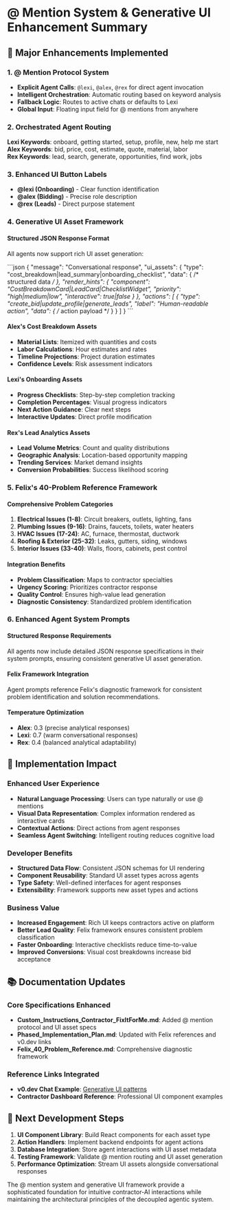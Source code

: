 # @ Mention System & Generative UI Enhancement Summary

## 🎯 Major Enhancements Implemented

### 1. @ Mention Protocol System
- **Explicit Agent Calls**: `@lexi`, `@alex`, `@rex` for direct agent invocation
- **Intelligent Orchestration**: Automatic routing based on keyword analysis
- **Fallback Logic**: Routes to active chats or defaults to Lexi
- **Global Input**: Floating input field for @ mentions from anywhere

### 2. Orchestrated Agent Routing
**Lexi Keywords**: onboard, getting started, setup, profile, new, help me start
**Alex Keywords**: bid, price, cost, estimate, quote, material, labor  
**Rex Keywords**: lead, search, generate, opportunities, find work, jobs

### 3. Enhanced UI Button Labels
- **@lexi (Onboarding)** - Clear function identification
- **@alex (Bidding)** - Precise role description
- **@rex (Leads)** - Direct purpose statement

### 4. Generative UI Asset Framework

#### Structured JSON Response Format
All agents now support rich UI asset generation:

\`\`\`json
{
  "message": "Conversational response",
  "ui_assets": {
    "type": "cost_breakdown|lead_summary|onboarding_checklist", 
    "data": { /* structured data */ },
    "render_hints": {
      "component": "CostBreakdownCard|LeadCard|ChecklistWidget",
      "priority": "high|medium|low",
      "interactive": true|false
    }
  },
  "actions": [
    {
      "type": "create_bid|update_profile|generate_leads",
      "label": "Human-readable action",
      "data": { /* action payload */ }
    }
  ]
}
\`\`\`

#### Alex's Cost Breakdown Assets
- **Material Lists**: Itemized with quantities and costs
- **Labor Calculations**: Hour estimates and rates
- **Timeline Projections**: Project duration estimates
- **Confidence Levels**: Risk assessment indicators

#### Lexi's Onboarding Assets
- **Progress Checklists**: Step-by-step completion tracking
- **Completion Percentages**: Visual progress indicators
- **Next Action Guidance**: Clear next steps
- **Interactive Updates**: Direct profile modification

#### Rex's Lead Analytics Assets
- **Lead Volume Metrics**: Count and quality distributions
- **Geographic Analysis**: Location-based opportunity mapping
- **Trending Services**: Market demand insights
- **Conversion Probabilities**: Success likelihood scoring

### 5. Felix's 40-Problem Reference Framework

#### Comprehensive Problem Categories
1. **Electrical Issues (1-8)**: Circuit breakers, outlets, lighting, fans
2. **Plumbing Issues (9-16)**: Drains, faucets, toilets, water heaters
3. **HVAC Issues (17-24)**: AC, furnace, thermostat, ductwork
4. **Roofing & Exterior (25-32)**: Leaks, gutters, siding, windows
5. **Interior Issues (33-40)**: Walls, floors, cabinets, pest control

#### Integration Benefits
- **Problem Classification**: Maps to contractor specialties
- **Urgency Scoring**: Prioritizes contractor response
- **Quality Control**: Ensures high-value lead generation
- **Diagnostic Consistency**: Standardized problem identification

### 6. Enhanced Agent System Prompts

#### Structured Response Requirements
All agents now include detailed JSON response specifications in their system prompts, ensuring consistent generative UI asset generation.

#### Felix Framework Integration
Agent prompts reference Felix's diagnostic framework for consistent problem identification and solution recommendations.

#### Temperature Optimization
- **Alex**: 0.3 (precise analytical responses)
- **Lexi**: 0.7 (warm conversational responses) 
- **Rex**: 0.4 (balanced analytical adaptability)

## 🚀 Implementation Impact

### Enhanced User Experience
- **Natural Language Processing**: Users can type naturally or use @ mentions
- **Visual Data Representation**: Complex information rendered as interactive cards
- **Contextual Actions**: Direct actions from agent responses
- **Seamless Agent Switching**: Intelligent routing reduces cognitive load

### Developer Benefits
- **Structured Data Flow**: Consistent JSON schemas for UI rendering
- **Component Reusability**: Standard UI asset types across agents
- **Type Safety**: Well-defined interfaces for agent responses
- **Extensibility**: Framework supports new asset types and actions

### Business Value
- **Increased Engagement**: Rich UI keeps contractors active on platform
- **Better Lead Quality**: Felix framework ensures consistent problem classification
- **Faster Onboarding**: Interactive checklists reduce time-to-value
- **Improved Conversions**: Visual cost breakdowns increase bid acceptance

## 📚 Documentation Updates

### Core Specifications Enhanced
- **Custom_Instructions_Contractor_FixItForMe.md**: Added @ mention protocol and UI asset specs
- **Phased_Implementation_Plan.md**: Updated with Felix references and v0.dev links
- **Felix_40_Problem_Reference.md**: Comprehensive diagnostic framework

### Reference Links Integrated
- **v0.dev Chat Example**: [Generative UI patterns](https://v0.dev/chat/b/b_MX1Ev6PvA7e)
- **Contractor Dashboard Reference**: Professional UI component examples

## 🔄 Next Development Steps

1. **UI Component Library**: Build React components for each asset type
2. **Action Handlers**: Implement backend endpoints for agent actions
3. **Database Integration**: Store agent interactions with UI asset metadata
4. **Testing Framework**: Validate @ mention routing and UI asset generation
5. **Performance Optimization**: Stream UI assets alongside conversational responses

The @ mention system and generative UI framework provide a sophisticated foundation for intuitive contractor-AI interactions while maintaining the architectural principles of the decoupled agentic system.
